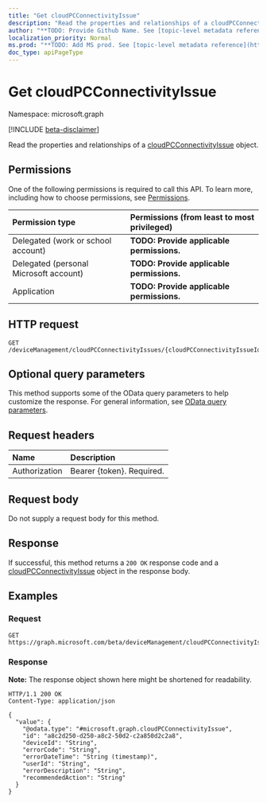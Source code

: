 ```yaml
---
title: "Get cloudPCConnectivityIssue"
description: "Read the properties and relationships of a cloudPCConnectivityIssue object."
author: "**TODO: Provide Github Name. See [topic-level metadata reference](https://msgo.azurewebsites.net/add/document/guidelines/metadata.html#topic-level-metadata)**"
localization_priority: Normal
ms.prod: "**TODO: Add MS prod. See [topic-level metadata reference](https://msgo.azurewebsites.net/add/document/guidelines/metadata.html#topic-level-metadata)**"
doc_type: apiPageType
---
```


# Get cloudPCConnectivityIssue
Namespace: microsoft.graph

[!INCLUDE [beta-disclaimer](../../includes/beta-disclaimer.md)]

Read the properties and relationships of a [cloudPCConnectivityIssue](../resources/intune-cloudpcconnectivityissue.md) object.

## Permissions
One of the following permissions is required to call this API. To learn more, including how to choose permissions, see [Permissions](/graph/permissions-reference).

|Permission type|Permissions (from least to most privileged)|
|:---|:---|
|Delegated (work or school account)|**TODO: Provide applicable permissions.**|
|Delegated (personal Microsoft account)|**TODO: Provide applicable permissions.**|
|Application|**TODO: Provide applicable permissions.**|

## HTTP request

<!-- {
  "blockType": "ignored"
}
-->
``` http
GET /deviceManagement/cloudPCConnectivityIssues/{cloudPCConnectivityIssueId}
```

## Optional query parameters
This method supports some of the OData query parameters to help customize the response. For general information, see [OData query parameters](/graph/query-parameters).

## Request headers
|Name|Description|
|:---|:---|
|Authorization|Bearer {token}. Required.|

## Request body
Do not supply a request body for this method.

## Response

If successful, this method returns a `200 OK` response code and a [cloudPCConnectivityIssue](../resources/intune-cloudpcconnectivityissue.md) object in the response body.

## Examples

### Request
<!-- {
  "blockType": "request",
  "name": "get_cloudpcconnectivityissue"
}
-->
``` http
GET https://graph.microsoft.com/beta/deviceManagement/cloudPCConnectivityIssues/{cloudPCConnectivityIssueId}
```


### Response
**Note:** The response object shown here might be shortened for readability.
<!-- {
  "blockType": "response",
  "truncated": true,
  "@odata.type": "microsoft.graph.cloudPCConnectivityIssue"
}
-->
``` http
HTTP/1.1 200 OK
Content-Type: application/json

{
  "value": {
    "@odata.type": "#microsoft.graph.cloudPCConnectivityIssue",
    "id": "a8c2d250-d250-a8c2-50d2-c2a850d2c2a8",
    "deviceId": "String",
    "errorCode": "String",
    "errorDateTime": "String (timestamp)",
    "userId": "String",
    "errorDescription": "String",
    "recommendedAction": "String"
  }
}
```

